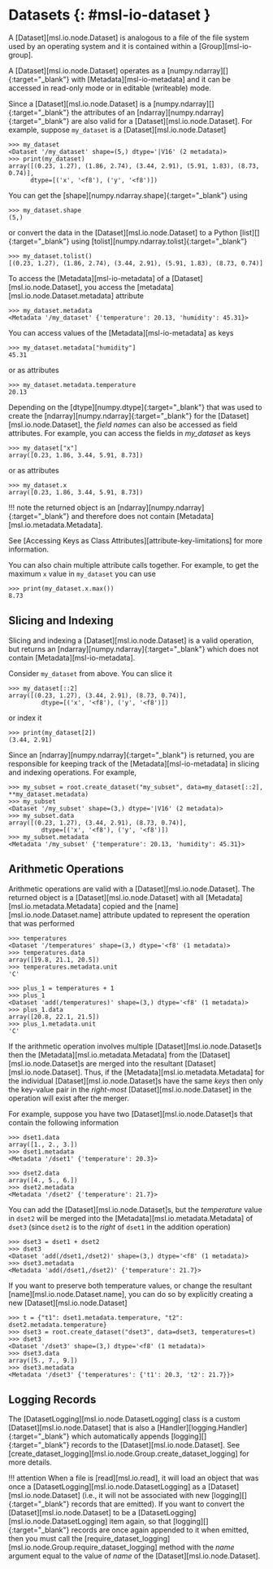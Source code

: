 # Datasets {: #msl-io-dataset }

A [Dataset][msl.io.node.Dataset] is analogous to a file of the file system used by an operating system and it is contained within a [Group][msl-io-group].

A [Dataset][msl.io.node.Dataset] operates as a [numpy.ndarray][]{:target="_blank"} with [Metadata][msl-io-metadata] and it can be accessed in read-only mode or in editable (writeable) mode.

Since a [Dataset][msl.io.node.Dataset] is a [numpy.ndarray][]{:target="_blank"} the attributes of an [ndarray][numpy.ndarray]{:target="_blank"} are also valid for a [Dataset][msl.io.node.Dataset]. For example, suppose
`my_dataset` is a [Dataset][msl.io.node.Dataset]

<!-- invisible-code-block: pycon
>>> from msl.io import JSONWriter
>>> root = JSONWriter()
>>> data = [(0.23, 1.27), (1.86, 2.74), (3.44, 2.91), (5.91, 1.83), (8.73, 0.74)]
>>> my_dataset = root.create_dataset('my_dataset', data=data, dtype=[('x', '<f8'), ('y', '<f8')])
>>> my_dataset.add_metadata(temperature=20.13, humidity=45.31)
>>> dset1 = root.create_dataset('dset1', data=[1, 2, 3], temperature=20.3)
>>> dset2 = root.create_dataset('dset2', data=[4, 5, 6], temperature=21.7)
>>> temperatures = root.create_dataset('temperatures', data=[19.8, 21.1, 20.5], unit="C")

-->

```pycon
>>> my_dataset
<Dataset '/my_dataset' shape=(5,) dtype='|V16' (2 metadata)>
>>> print(my_dataset)
array([(0.23, 1.27), (1.86, 2.74), (3.44, 2.91), (5.91, 1.83), (8.73, 0.74)],
      dtype=[('x', '<f8'), ('y', '<f8')])

```

You can get the [shape][numpy.ndarray.shape]{:target="_blank"} using

```pycon
>>> my_dataset.shape
(5,)

```

or convert the data in the [Dataset][msl.io.node.Dataset] to a Python [list][]{:target="_blank"} using [tolist][numpy.ndarray.tolist]{:target="_blank"}

```pycon
>>> my_dataset.tolist()
[(0.23, 1.27), (1.86, 2.74), (3.44, 2.91), (5.91, 1.83), (8.73, 0.74)]

```

To access the [Metadata][msl-io-metadata] of a [Dataset][msl.io.node.Dataset], you access the [metadata][msl.io.node.Dataset.metadata] attribute

```pycon
>>> my_dataset.metadata
<Metadata '/my_dataset' {'temperature': 20.13, 'humidity': 45.31}>

```

You can access values of the [Metadata][msl-io-metadata] as keys

```pycon
>>> my_dataset.metadata["humidity"]
45.31

```

or as attributes

```pycon
>>> my_dataset.metadata.temperature
20.13

```

Depending on the [dtype][numpy.dtype]{:target="_blank"} that was used to create the [ndarray][numpy.ndarray]{:target="_blank"} for the [Dataset][msl.io.node.Dataset], the *field names* can also be accessed as field attributes. For example, you can access the fields in *my_dataset* as keys

```pycon
>>> my_dataset["x"]
array([0.23, 1.86, 3.44, 5.91, 8.73])

```

or as attributes

```pycon
>>> my_dataset.x
array([0.23, 1.86, 3.44, 5.91, 8.73])

```

!!! note
    the returned object is an [ndarray][numpy.ndarray]{:target="_blank"} and therefore does not contain [Metadata][msl.io.metadata.Metadata].

See [Accessing Keys as Class Attributes][attribute-key-limitations] for more information.

You can also chain multiple attribute calls together. For example, to get the maximum `x` value in `my_dataset` you can use

```pycon
>>> print(my_dataset.x.max())
8.73

```

## Slicing and Indexing

Slicing and indexing a [Dataset][msl.io.node.Dataset] is a valid operation, but returns an [ndarray][numpy.ndarray]{:target="_blank"} which does not contain [Metadata][msl-io-metadata].

Consider `my_dataset` from above. You can slice it

```pycon
>>> my_dataset[::2]
array([(0.23, 1.27), (3.44, 2.91), (8.73, 0.74)],
         dtype=[('x', '<f8'), ('y', '<f8')])

```

or index it

```pycon
>>> print(my_dataset[2])
(3.44, 2.91)

```

Since an [ndarray][numpy.ndarray]{:target="_blank"} is returned, you are responsible for keeping track of the [Metadata][msl-io-metadata] in slicing and indexing operations. For example,

```pycon
>>> my_subset = root.create_dataset("my_subset", data=my_dataset[::2], **my_dataset.metadata)
>>> my_subset
<Dataset '/my_subset' shape=(3,) dtype='|V16' (2 metadata)>
>>> my_subset.data
array([(0.23, 1.27), (3.44, 2.91), (8.73, 0.74)],
         dtype=[('x', '<f8'), ('y', '<f8')])
>>> my_subset.metadata
<Metadata '/my_subset' {'temperature': 20.13, 'humidity': 45.31}>

```

## Arithmetic Operations

Arithmetic operations are valid with a [Dataset][msl.io.node.Dataset]. The returned object is a [Dataset][msl.io.node.Dataset] with all [Metadata][msl.io.metadata.Metadata] copied and the [name][msl.io.node.Dataset.name] attribute updated to represent the operation that was performed

```pycon
>>> temperatures
<Dataset '/temperatures' shape=(3,) dtype='<f8' (1 metadata)>
>>> temperatures.data
array([19.8, 21.1, 20.5])
>>> temperatures.metadata.unit
'C'

```

```pycon
>>> plus_1 = temperatures + 1
>>> plus_1
<Dataset 'add(/temperatures)' shape=(3,) dtype='<f8' (1 metadata)>
>>> plus_1.data
array([20.8, 22.1, 21.5])
>>> plus_1.metadata.unit
'C'

```

If the arithmetic operation involves multiple [Dataset][msl.io.node.Dataset]s then the [Metadata][msl.io.metadata.Metadata] from the [Dataset][msl.io.node.Dataset]s are merged into the resultant [Dataset][msl.io.node.Dataset]. Thus, if the [Metadata][msl.io.metadata.Metadata] for the individual [Dataset][msl.io.node.Dataset]s have the same *keys* then only the key-value pair in the *right-most* [Dataset][msl.io.node.Dataset] in the operation will exist after the merger.

For example, suppose you have two [Dataset][msl.io.node.Dataset]s that contain the following information

```pycon
>>> dset1.data
array([1., 2., 3.])
>>> dset1.metadata
<Metadata '/dset1' {'temperature': 20.3}>

```

```pycon
>>> dset2.data
array([4., 5., 6.])
>>> dset2.metadata
<Metadata '/dset2' {'temperature': 21.7}>

```

You can add the [Dataset][msl.io.node.Dataset]s, but the *temperature* value in `dset2` will be merged into the [Metadata][msl.io.metadata.Metadata] of `dset3` (since `dset2` is to the *right* of `dset1` in the addition operation)

```pycon
>>> dset3 = dset1 + dset2
>>> dset3
<Dataset 'add(/dset1,/dset2)' shape=(3,) dtype='<f8' (1 metadata)>
>>> dset3.metadata
<Metadata 'add(/dset1,/dset2)' {'temperature': 21.7}>

```

If you want to preserve both temperature values, or change the resultant [name][msl.io.node.Dataset.name], you can do so by explicitly creating a new [Dataset][msl.io.node.Dataset]

```pycon
>>> t = {"t1": dset1.metadata.temperature, "t2": dset2.metadata.temperature}
>>> dset3 = root.create_dataset("dset3", data=dset3, temperatures=t)
>>> dset3
<Dataset '/dset3' shape=(3,) dtype='<f8' (1 metadata)>
>>> dset3.data
array([5., 7., 9.])
>>> dset3.metadata
<Metadata '/dset3' {'temperatures': {'t1': 20.3, 't2': 21.7}}>

```

## Logging Records

The [DatasetLogging][msl.io.node.DatasetLogging] class is a custom [Dataset][msl.io.node.Dataset] that is also a [Handler][logging.Handler]{:target="_blank"} which automatically appends [logging][]{:target="_blank"} records to the [Dataset][msl.io.node.Dataset]. See [create_dataset_logging][msl.io.node.Group.create_dataset_logging] for more details.

!!! attention
    When a file is [read][msl.io.read], it will load an object that was once a [DatasetLogging][msl.io.node.DatasetLogging] as a [Dataset][msl.io.node.Dataset] (i.e., it will not be associated with new [logging][]{:target="_blank"} records that are emitted). If you want to convert the [Dataset][msl.io.node.Dataset] to be a [DatasetLogging][msl.io.node.DatasetLogging] item again, so that [logging][]{:target="_blank"} records are once again appended to it when emitted, then you must call the [require_dataset_logging][msl.io.node.Group.require_dataset_logging] method with the *name* argument equal to the value of *name* of the [Dataset][msl.io.node.Dataset].

